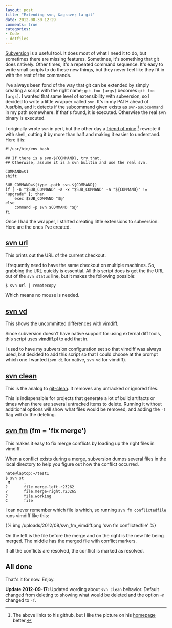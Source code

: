 ```yaml
---
layout: post
title: "Extending svn, &agrave; la git"
date: 2012-08-30 12:29
comments: true
categories: 
- Code
- dotfiles
---
```


[Subversion](http://subversion.apache.org/) is a useful tool.  It does most of what I need it to do, but sometimes there are missing features.  Sometimes, it's something that git does natively.  Other times, it's a repeated command sequence.  It's easy to write small scripts to do these new things, but they never feel like they fit in with the rest of the commands.

I've always been fond of the way that git can be extended by simply creating a script with the right name; `git-foo [args]` becomes `git foo [args]`.  I wanted that same level of extensibility with subversion, so I decided to write a little wrapper called `svn`.  It's in my PATH ahead of /usr/bin, and it detects if the subcommand given exists as `svn-$subcommand` in my path somewhere.  If that's found, it is executed.  Otherwise the real svn binary is executed.

I originally wrote `svn` in perl, but the other day a [friend of mine](https://github.com/mrwacky42) [^1] rewrote it with shell, cutting it by more than half and making it easier to understand.  Here it is:

```
#!/usr/bin/env bash

## If there is a svn-${COMMAND}, try that.
## Otherwise, assume it is a svn builtin and use the real svn.

COMMAND=$1
shift

SUB_COMMAND=$(type -path svn-${COMMAND})
if [ -n "$SUB_COMMAND" -a -x "$SUB_COMMAND" -a "${COMMAND}" != "upgrade" ]; then
    exec $SUB_COMMAND "$@"
else
    command -p svn $COMMAND "$@"
fi
```

Once I had the wrapper, I started creating little extensions to subversion.  Here are the ones I've created.

## [svn url](https://github.com/justone/dotfiles/blob/personal/bin/svn-url)

This prints out the URL of the current checkout.

I frequently need to have the same checkout on multiple machines.  So, grabbing the URL quickly is essential.  All this script does is get the the URL out of the `svn status` line, but it makes the following possible:

```
$ svn url | remotecopy
```

Which means no mouse is needed.

## [svn vd](https://github.com/justone/dotfiles/blob/personal/bin/svn-vd)

This shows the uncommitted differences with [vimdiff](http://vimdoc.sourceforge.net/htmldoc/diff.html).

Since subversion doesn't have native support for using external diff tools, this script uses [vimdiff.pl](https://github.com/justone/dotfiles/blob/personal/bin/vimdiff.pl) to add that in.

I used to have my subversion configuration set so that vimdiff was always used, but decided to add this script so that I could choose at the prompt which one I wanted (`svn di` for native, `svn vd` for vimdiff).

## [svn clean](https://github.com/justone/dotfiles/blob/personal/bin/svn-clean)

This is the analog to [git-clean](http://www.kernel.org/pub/software/scm/git/docs/git-clean.html).  It removes any untracked or ignored files.

This is indispensible for projects that generate a lot of build artifacts or times when there are several untracked items to delete.  Running it without additional options will show what files would be removed, and adding the `-f` flag will do the deleting.

## [svn fm](https://github.com/justone/dotfiles/blob/personal/bin/svn-fm) (fm = 'fix merge')

This makes it easy to fix merge conflicts by loading up the right files in vimdiff.

When a conflict exists during a merge, subversion dumps several files in the local directory to help you figure out how the conflict occurred.

```
nate@laptop:~/test1
$ svn st
 M      .
?       file.merge-left.r23262
?       file.merge-right.r23265
?       file.working
C       file
```

I can never remember which file is which, so running `svn fm conflictedfile` runs vimdiff like this:

{% img /uploads/2012/08/svn_fm_vimdiff.png 'svn fm conflictedfile' %}

On the left is the file before the merge and on the right is the new file being merged.  The middle has the merged file with conflict markers.

If all the conflicts are resolved, the conflict is marked as resolved.

## All done

That's it for now.  Enjoy.

**Update 2012-09-17:** Updated wording about `svn clean` behavior.  Default changed from deleting to showing what would be deleted and the option `-n` changed to `-f`.

[^1]: The above links to his github, but I like the picture on his [homepage](http://mrwacky.com/) better.
